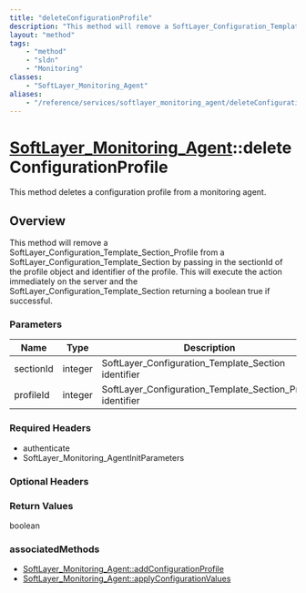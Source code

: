 ```yaml
---
title: "deleteConfigurationProfile"
description: "This method will remove a SoftLayer_Configuration_Template_Section_Profile from a SoftLayer_Configuration_Template_Secti... "
layout: "method"
tags:
    - "method"
    - "sldn"
    - "Monitoring"
classes:
    - "SoftLayer_Monitoring_Agent"
aliases:
    - "/reference/services/softlayer_monitoring_agent/deleteConfigurationProfile"
---
```

# [SoftLayer_Monitoring_Agent](/reference/services/SoftLayer_Monitoring_Agent)::deleteConfigurationProfile

This method deletes a configuration profile from a monitoring agent.


## Overview 
This method will remove a SoftLayer_Configuration_Template_Section_Profile from a SoftLayer_Configuration_Template_Section by passing in the sectionId of the profile object and identifier of the profile. This will execute the action immediately on the server and the SoftLayer_Configuration_Template_Section returning a boolean true if successful. 

### Parameters 
|Name | Type | Description |
| --- | --- | --- |
|sectionId| integer| SoftLayer_Configuration_Template_Section identifier|
|profileId| integer| SoftLayer_Configuration_Template_Section_Profile identifier|


### Required Headers
* authenticate
* SoftLayer_Monitoring_AgentInitParameters

### Optional Headers

### Return Values
boolean


### associatedMethods

*  [SoftLayer_Monitoring_Agent::addConfigurationProfile](/reference/services/SoftLayer_Monitoring_Agent/addConfigurationProfile )
*  [SoftLayer_Monitoring_Agent::applyConfigurationValues](/reference/services/SoftLayer_Monitoring_Agent/applyConfigurationValues )

